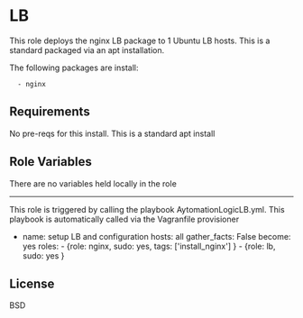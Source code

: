 LB
=========

This role deploys the nginx LB package to 1 Ubuntu LB hosts. This is a standard packaged via an apt installation.

The following packages are install:

      - nginx 

Requirements
------------

No pre-reqs for this install. This is a standard apt install


Role Variables
--------------

There are no variables held locally in the role


----------------

This role is triggered by calling the playbook AytomationLogicLB.yml. This playbook is automatically called via the Vagranfile provisioner 

- name: setup LB and configuration
  hosts: all 
  gather_facts: False
  become: yes
  roles:
        - {role: nginx, sudo: yes, tags: ['install_nginx']  }
        - {role: lb, sudo: yes }

License
-------

BSD

